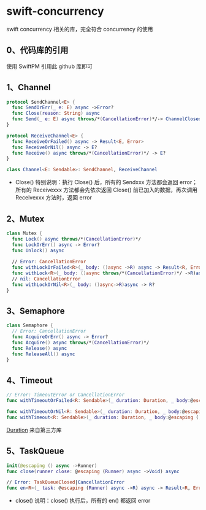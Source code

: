 # swift-concurrency
swift concurrency 相关的库，完全符合 concurrency 的使用

## 0、代码库的引用
使用 SwiftPM 引用此 github 库即可

## 1、Channel
```swift
protocol SendChannel<E> {
  func SendOrErr(_ e: E) async ->Error?
  func Close(reason: String) async
  func Send(_ e: E) async throws/*(CancellationError)*/-> ChannelClosed?
}

protocol ReceiveChannel<E> {
  func ReceiveOrFailed() async -> Result<E, Error>
  func ReceiveOrNil() async -> E?
  func Receive() async throws/*(CancellationError)*/ -> E?
}

class Channel<E: Sendable>: SendChannel, ReceiveChannel
```
* Close() 特别说明：执行 Close() 后，所有的 Sendxxx 方法都会返回 error；
所有的 Receivexxx 方法都会先依次返回 Close() 前已加入的数据，再次调用 Receivexxx 
方法时，返回 error


## 2、Mutex
```swift
class Mutex {
  func Lock() async throws/*(CancellationError)*/
  func LockOrErr() async -> Error?
  func Unlock() async
  
  // Error: CancellationError
  func withLockOrFailed<R>(_ body: ()async ->R) async -> Result<R, Error>
  func withLock<R>(_ body: ()async throws/*(CancellationError)*/ ->R)async throws/*(CancellationError)*/ -> R 
  // nil: CancellationError
  func withLockOrNil<R>(_ body: ()async->R)async -> R?
}
```

## 3、Semaphore
```swift
class Semaphore {
  // Error: CancellationError
  func AcquireOrErr() async -> Error?
  func Acquire() async throws/*(CancellationError)*/
  func Release() async 
  func ReleaseAll() async
}
```

## 4、Timeout
```swift
// Error: TimeoutError or CancellationError
func withTimeoutOrFailed<R: Sendable>(_ duration: Duration, _ body:@escaping () async -> R) async -> Result<R, Error>

func withTimeoutOrNil<R: Sendable>(_ duration: Duration, _ body:@escaping () async throws/*(CancellationError)*/ -> R) async throws/*(CancellationError)*/ -> R?
func withTimeout<R: Sendable>(_ duration: Duration, _ body:@escaping () async throws/*(CancellationError)*/ -> R) async throws/*(CancellationError)*/ -> Result<R, TimeoutError>
```
[Duration](https://github.com/xpwu/swift-x/blob/master/Sources/xpwu_x/duration.swift) 来自第三方库

## 5、TaskQueue
```swift
init(@escaping () async ->Runner)
func close(runner close: @escaping (Runner) async ->Void) async

// Error: TaskQueueClosed|CancellationError
func en<R>(_ task: @escaping (Runner) async ->R) async -> Result<R, Error>
```
* close() 说明：close() 执行后，所有的 en() 都返回 error